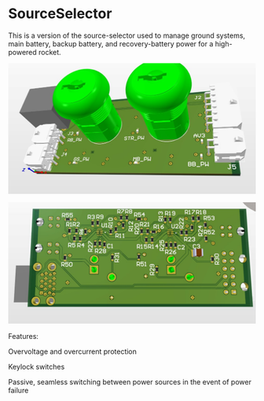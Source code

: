 # SourceSelector

This is a version of the source-selector used to manage ground systems, main battery, backup battery, and recovery-battery power for a high-powered rocket. 



![alt text](https://github.com/rwjmoore/SourceSelector/blob/main/Source%20Selector%20(TOP).jpg)

![alt_text](https://github.com/rwjmoore/SourceSelector/blob/main/Source%20Selector%20(BOTTOM).jpg)

Features: 

Overvoltage and overcurrent protection

Keylock switches 

Passive, seamless switching between power sources in the event of power failure

